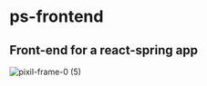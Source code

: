 # ps-frontend

## Front-end for a react-spring app

![pixil-frame-0 (5)](https://user-images.githubusercontent.com/86895988/229747844-c6388a8c-c66b-4561-98d2-0389c422ab28.png)

